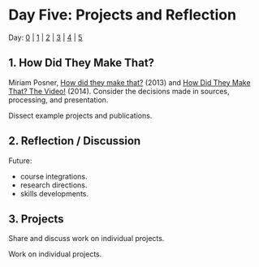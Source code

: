 # Day Five: Projects and Reflection

Day: [0](day-0.md) | [1](day-1.md) | [2](day-2.md) | [3](day-3.md) | [4](day-4.md) | [5](day-5.md)

> 

## 1. How Did They Make That?

Miriam Posner, [How did they make that?](http://miriamposner.com/blog/how-did-they-make-that/) (2013) and [How Did They Make That? The Video!](https://archive.org/details/howdidtheymakethat) (2014). 
Consider the decisions made in sources, processing, and presentation.

Dissect example projects and publications.

## 2. Reflection / Discussion

Future:
- course integrations. 
- research directions.
- skills developments.

## 3. Projects

Share and discuss work on individual projects.

Work on individual projects.
